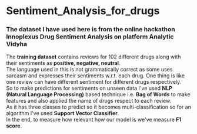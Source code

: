 # Sentiment_Analysis_for_drugs
### The dataset I have used here is from the online hackathon Innoplexus Drug Sentiment Analysis on platform Analytic Vidyha<br>
The <b>training dataset</b> contains reviews for 102 different drugs along with their sentiments as <b>positive, negative, neutral</b>.<br>
The language used in this is not grammatically correct as some uses sarcasm and expresses their sentiments w.r.t. each drug.
One thing is like one review can have different sentiment for different drugs respectively.<br> So to make predictions for sentiments on unseen data I've used <b>NLP (Natural Language Processing)</b> based technique i.e. <b>Bag of Words</b> to make features and also applied the name of drugs respect to each review.<br>
As it has three classes to predict so it becomes multi-classification so for an algorithm I've used <b>Support Vector Classifier</b>.
<br>In the end, to measure how relevant how our model is we've measure <b>F1 score</b>.
